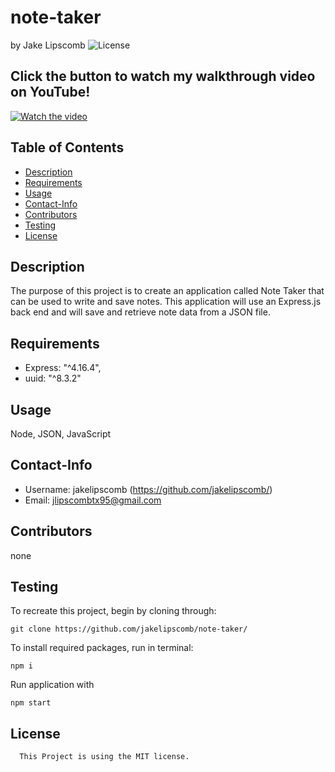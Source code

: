 # note-taker 
  by Jake Lipscomb
  ![License](https://img.shields.io/badge/License-MIT-blue.svg)



## Click the button to watch my walkthrough video on YouTube!
[![Watch the video](https://cdn-icons-png.flaticon.com/256/1384/1384060.png)](https://www.youtube.com/watch?v=bveFOJrZfVo)


  ## Table of Contents
  * [Description](#description)
  * [Requirements](#requirements)
  * [Usage](#usage)
  * [Contact-Info](#contact-info)
  * [Contributors](#contributors)
  * [Testing](#testing)
* [License](#license)

## Description
The purpose of this project is to create an application called Note Taker that can be used to write and save notes. This application will use an Express.js back end and will save and retrieve note data from a JSON file.
## Requirements
* Express: "^4.16.4",
* uuid: "^8.3.2"
## Usage
Node, JSON, JavaScript
## Contact-Info
* Username: jakelipscomb (https://github.com/jakelipscomb/)
* Email: jlipscombtx95@gmail.com
## Contributors
none
## Testing

To recreate this project, begin by cloning through:

    git clone https://github.com/jakelipscomb/note-taker/

To install required packages, run in terminal:

    npm i

Run application with

    npm start


## License
      This Project is using the MIT license.